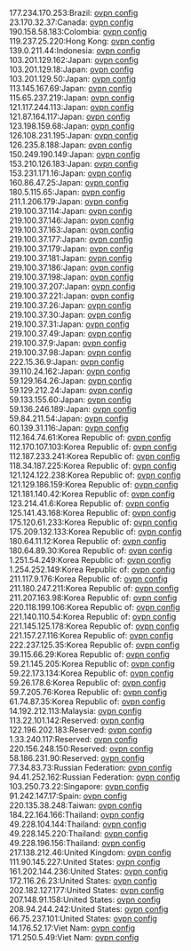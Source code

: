 177.234.170.253:Brazil: [ovpn config](vpn/177_234_170_253.ovpn)  
23.170.32.37:Canada: [ovpn config](vpn/23_170_32_37.ovpn)  
190.158.58.183:Colombia: [ovpn config](vpn/190_158_58_183.ovpn)  
119.237.25.220:Hong Kong: [ovpn config](vpn/119_237_25_220.ovpn)  
139.0.211.44:Indonesia: [ovpn config](vpn/139_0_211_44.ovpn)  
103.201.129.162:Japan: [ovpn config](vpn/103_201_129_162.ovpn)  
103.201.129.18:Japan: [ovpn config](vpn/103_201_129_18.ovpn)  
103.201.129.50:Japan: [ovpn config](vpn/103_201_129_50.ovpn)  
113.145.167.69:Japan: [ovpn config](vpn/113_145_167_69.ovpn)  
115.65.237.219:Japan: [ovpn config](vpn/115_65_237_219.ovpn)  
121.117.244.113:Japan: [ovpn config](vpn/121_117_244_113.ovpn)  
121.87.164.117:Japan: [ovpn config](vpn/121_87_164_117.ovpn)  
123.198.159.68:Japan: [ovpn config](vpn/123_198_159_68.ovpn)  
126.108.231.195:Japan: [ovpn config](vpn/126_108_231_195.ovpn)  
126.235.8.188:Japan: [ovpn config](vpn/126_235_8_188.ovpn)  
150.249.190.149:Japan: [ovpn config](vpn/150_249_190_149.ovpn)  
153.210.126.183:Japan: [ovpn config](vpn/153_210_126_183.ovpn)  
153.231.171.16:Japan: [ovpn config](vpn/153_231_171_16.ovpn)  
160.86.47.25:Japan: [ovpn config](vpn/160_86_47_25.ovpn)  
180.5.115.65:Japan: [ovpn config](vpn/180_5_115_65.ovpn)  
211.1.206.179:Japan: [ovpn config](vpn/211_1_206_179.ovpn)  
219.100.37.114:Japan: [ovpn config](vpn/219_100_37_114.ovpn)  
219.100.37.146:Japan: [ovpn config](vpn/219_100_37_146.ovpn)  
219.100.37.163:Japan: [ovpn config](vpn/219_100_37_163.ovpn)  
219.100.37.177:Japan: [ovpn config](vpn/219_100_37_177.ovpn)  
219.100.37.179:Japan: [ovpn config](vpn/219_100_37_179.ovpn)  
219.100.37.181:Japan: [ovpn config](vpn/219_100_37_181.ovpn)  
219.100.37.186:Japan: [ovpn config](vpn/219_100_37_186.ovpn)  
219.100.37.198:Japan: [ovpn config](vpn/219_100_37_198.ovpn)  
219.100.37.207:Japan: [ovpn config](vpn/219_100_37_207.ovpn)  
219.100.37.221:Japan: [ovpn config](vpn/219_100_37_221.ovpn)  
219.100.37.26:Japan: [ovpn config](vpn/219_100_37_26.ovpn)  
219.100.37.30:Japan: [ovpn config](vpn/219_100_37_30.ovpn)  
219.100.37.31:Japan: [ovpn config](vpn/219_100_37_31.ovpn)  
219.100.37.49:Japan: [ovpn config](vpn/219_100_37_49.ovpn)  
219.100.37.9:Japan: [ovpn config](vpn/219_100_37_9.ovpn)  
219.100.37.98:Japan: [ovpn config](vpn/219_100_37_98.ovpn)  
222.15.36.9:Japan: [ovpn config](vpn/222_15_36_9.ovpn)  
39.110.24.162:Japan: [ovpn config](vpn/39_110_24_162.ovpn)  
59.129.164.26:Japan: [ovpn config](vpn/59_129_164_26.ovpn)  
59.129.212.24:Japan: [ovpn config](vpn/59_129_212_24.ovpn)  
59.133.155.60:Japan: [ovpn config](vpn/59_133_155_60.ovpn)  
59.136.246.189:Japan: [ovpn config](vpn/59_136_246_189.ovpn)  
59.84.211.54:Japan: [ovpn config](vpn/59_84_211_54.ovpn)  
60.139.31.116:Japan: [ovpn config](vpn/60_139_31_116.ovpn)  
112.164.74.61:Korea Republic of: [ovpn config](vpn/112_164_74_61.ovpn)  
112.170.107.103:Korea Republic of: [ovpn config](vpn/112_170_107_103.ovpn)  
112.187.233.241:Korea Republic of: [ovpn config](vpn/112_187_233_241.ovpn)  
118.34.187.225:Korea Republic of: [ovpn config](vpn/118_34_187_225.ovpn)  
121.124.122.238:Korea Republic of: [ovpn config](vpn/121_124_122_238.ovpn)  
121.129.186.159:Korea Republic of: [ovpn config](vpn/121_129_186_159.ovpn)  
121.181.140.42:Korea Republic of: [ovpn config](vpn/121_181_140_42.ovpn)  
123.214.41.6:Korea Republic of: [ovpn config](vpn/123_214_41_6.ovpn)  
125.141.43.168:Korea Republic of: [ovpn config](vpn/125_141_43_168.ovpn)  
175.120.61.233:Korea Republic of: [ovpn config](vpn/175_120_61_233.ovpn)  
175.209.132.133:Korea Republic of: [ovpn config](vpn/175_209_132_133.ovpn)  
180.64.11.12:Korea Republic of: [ovpn config](vpn/180_64_11_12.ovpn)  
180.64.89.30:Korea Republic of: [ovpn config](vpn/180_64_89_30.ovpn)  
1.251.54.249:Korea Republic of: [ovpn config](vpn/1_251_54_249.ovpn)  
1.254.252.149:Korea Republic of: [ovpn config](vpn/1_254_252_149.ovpn)  
211.117.9.176:Korea Republic of: [ovpn config](vpn/211_117_9_176.ovpn)  
211.180.247.211:Korea Republic of: [ovpn config](vpn/211_180_247_211.ovpn)  
211.207.163.98:Korea Republic of: [ovpn config](vpn/211_207_163_98.ovpn)  
220.118.199.106:Korea Republic of: [ovpn config](vpn/220_118_199_106.ovpn)  
221.140.110.54:Korea Republic of: [ovpn config](vpn/221_140_110_54.ovpn)  
221.145.125.178:Korea Republic of: [ovpn config](vpn/221_145_125_178.ovpn)  
221.157.27.116:Korea Republic of: [ovpn config](vpn/221_157_27_116.ovpn)  
222.237.125.35:Korea Republic of: [ovpn config](vpn/222_237_125_35.ovpn)  
39.115.66.29:Korea Republic of: [ovpn config](vpn/39_115_66_29.ovpn)  
59.21.145.205:Korea Republic of: [ovpn config](vpn/59_21_145_205.ovpn)  
59.22.173.134:Korea Republic of: [ovpn config](vpn/59_22_173_134.ovpn)  
59.26.178.6:Korea Republic of: [ovpn config](vpn/59_26_178_6.ovpn)  
59.7.205.76:Korea Republic of: [ovpn config](vpn/59_7_205_76.ovpn)  
61.74.87.35:Korea Republic of: [ovpn config](vpn/61_74_87_35.ovpn)  
14.192.212.113:Malaysia: [ovpn config](vpn/14_192_212_113.ovpn)  
113.22.101.142:Reserved: [ovpn config](vpn/113_22_101_142.ovpn)  
122.196.202.183:Reserved: [ovpn config](vpn/122_196_202_183.ovpn)  
1.33.240.117:Reserved: [ovpn config](vpn/1_33_240_117.ovpn)  
220.156.248.150:Reserved: [ovpn config](vpn/220_156_248_150.ovpn)  
58.186.231.90:Reserved: [ovpn config](vpn/58_186_231_90.ovpn)  
77.34.83.73:Russian Federation: [ovpn config](vpn/77_34_83_73.ovpn)  
94.41.252.162:Russian Federation: [ovpn config](vpn/94_41_252_162.ovpn)  
103.250.73.22:Singapore: [ovpn config](vpn/103_250_73_22.ovpn)  
91.242.147.17:Spain: [ovpn config](vpn/91_242_147_17.ovpn)  
220.135.38.248:Taiwan: [ovpn config](vpn/220_135_38_248.ovpn)  
184.22.164.166:Thailand: [ovpn config](vpn/184_22_164_166.ovpn)  
49.228.104.144:Thailand: [ovpn config](vpn/49_228_104_144.ovpn)  
49.228.145.220:Thailand: [ovpn config](vpn/49_228_145_220.ovpn)  
49.228.196.156:Thailand: [ovpn config](vpn/49_228_196_156.ovpn)  
217.138.212.46:United Kingdom: [ovpn config](vpn/217_138_212_46.ovpn)  
111.90.145.227:United States: [ovpn config](vpn/111_90_145_227.ovpn)  
161.202.144.236:United States: [ovpn config](vpn/161_202_144_236.ovpn)  
172.116.26.23:United States: [ovpn config](vpn/172_116_26_23.ovpn)  
202.182.127.177:United States: [ovpn config](vpn/202_182_127_177.ovpn)  
207.148.91.158:United States: [ovpn config](vpn/207_148_91_158.ovpn)  
208.94.244.242:United States: [ovpn config](vpn/208_94_244_242.ovpn)  
66.75.237.101:United States: [ovpn config](vpn/66_75_237_101.ovpn)  
14.176.52.17:Viet Nam: [ovpn config](vpn/14_176_52_17.ovpn)  
171.250.5.49:Viet Nam: [ovpn config](vpn/171_250_5_49.ovpn)  
